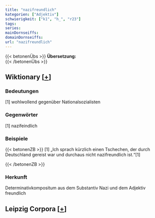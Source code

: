 ```yaml
---
title: "nazifreundlich"
kategorien: ["Adjektiv"]
schwierigkeit: ["k1", "h_", "r23"]
tags:
series:
mainDornseiffs:
domainDornseiffs:
url: "nazifreundlich"
---
```


{{< betonenÜbs >}}
**Übersetzung:**  
{{< /betonenÜbs >}}

## Wiktionary [[+](https://de.wiktionary.org/wiki/nazifreundlich)]

### Bedeutungen
[1] wohlwollend gegenüber Nationalsozialisten  

### Gegenwörter
[1] nazifeindlich  

### Beispiele
{{< betonenZB >}}
[1] „Ich sprach kürzlich einen Tschechen, der durch Deutschland gereist war und durchaus nicht nazifreundlich ist.“[1]  

{{< /betonenZB >}}
### Herkunft
Determinativkompositum aus dem Substantiv Nazi und dem Adjektiv freundlich  


## Leipzig Corpora [[+](https://corpora.uni-leipzig.de/en/res?word=nazifreundlich&corpusId=deu_newscrawl-public_2018)]

